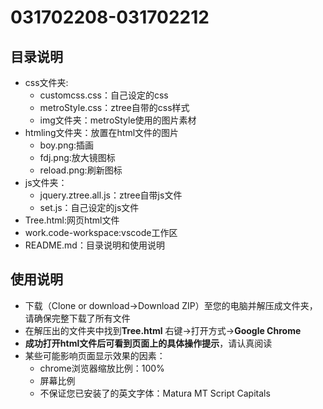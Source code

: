 # 031702208-031702212
## 目录说明
- css文件夹:
    - customcss.css：自己设定的css
    - metroStyle.css：ztree自带的css样式
    - img文件夹：metroStyle使用的图片素材
- htmling文件夹：放置在html文件的图片
    - boy.png:插画
    - fdj.png:放大镜图标
    - reload.png:刷新图标
- js文件夹：
    - jquery.ztree.all.js：ztree自带js文件
    - set.js：自己设定的js文件
- Tree.html:网页html文件
- work.code-workspace:vscode工作区
- README.md：目录说明和使用说明
## 使用说明
- 下载（Clone or download→Download ZIP）至您的电脑并解压成文件夹，请确保完整下载了所有文件
- 在解压出的文件夹中找到**Tree.html** 右键→打开方式→**Google Chrome**
- **成功打开html文件后可看到页面上的具体操作提示**，请认真阅读
- 某些可能影响页面显示效果的因素：
    - chrome浏览器缩放比例：100%
    - 屏幕比例
    - 不保证您已安装了的英文字体：Matura MT Script Capitals